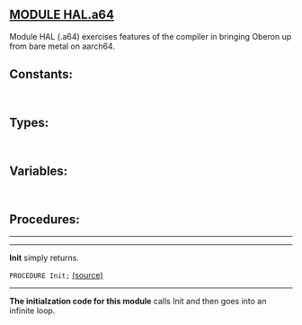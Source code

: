 
## [MODULE HAL.a64](https://github.com/io-core/Bootloaders/blob/main/HAL.a64.Mod)
Module HAL (.a64) exercises features of the compiler in bringing Oberon up from bare metal on aarch64.


## Constants:
```


```
## Types:
```


```
## Variables:
```


```
## Procedures:
---
---
**Init** simply returns.

`PROCEDURE Init;` [(source)](https://github.com/io-core/Bootloaders/blob/main/HAL.a64.Mod#L22)

---
**The initialzation code for this module** calls Init and then goes into an infinite loop.
